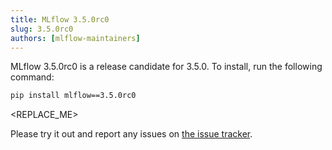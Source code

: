 ```yaml
---
title: MLflow 3.5.0rc0
slug: 3.5.0rc0
authors: [mlflow-maintainers]
---
```


MLflow 3.5.0rc0 is a release candidate for 3.5.0. To install, run the following command:

```sh
pip install mlflow==3.5.0rc0
```

<!-- Major changes that need to be highlighted in the release post go here -->
<REPLACE_ME>

Please try it out and report any issues on [the issue tracker](https://github.com/mlflow/mlflow/issues).

